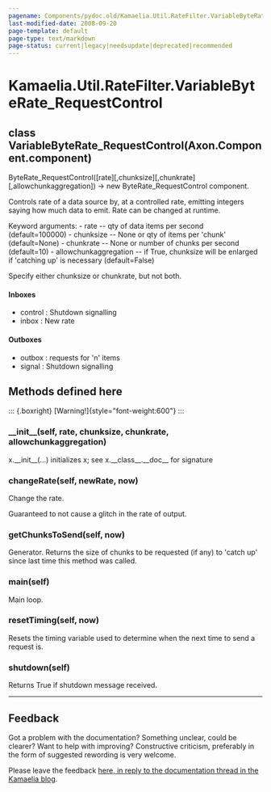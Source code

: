 ```yaml
---
pagename: Components/pydoc.old/Kamaelia.Util.RateFilter.VariableByteRate_RequestControl
last-modified-date: 2008-09-20
page-template: default
page-type: text/markdown
page-status: current|legacy|needsupdate|deprecated|recommended
---
```

Kamaelia.Util.RateFilter.VariableByteRate\_RequestControl
=========================================================

class VariableByteRate\_RequestControl(Axon.Component.component)
----------------------------------------------------------------

ByteRate\_RequestControl(\[rate\]\[,chunksize\]\[,chunkrate\]\[,allowchunkaggregation\])
-\> new ByteRate\_RequestControl component.

Controls rate of a data source by, at a controlled rate, emitting
integers saying how much data to emit. Rate can be changed at runtime.

Keyword arguments: - rate \-- qty of data items per second
(default=100000) - chunksize \-- None or qty of items per \'chunk\'
(default=None) - chunkrate \-- None or number of chunks per second
(default=10) - allowchunkaggregation \-- if True, chunksize will be
enlarged if \'catching up\' is necessary (default=False)

Specify either chunksize or chunkrate, but not both.

#### Inboxes

-   control : Shutdown signalling
-   inbox : New rate

#### Outboxes

-   outbox : requests for \'n\' items
-   signal : Shutdown signalling

Methods defined here
--------------------

::: {.boxright}
[Warning!]{style="font-weight:600"}
:::

### \_\_init\_\_(self, rate, chunksize, chunkrate, allowchunkaggregation)

x.\_\_init\_\_(\...) initializes x; see x.\_\_class\_\_.\_\_doc\_\_ for
signature

### changeRate(self, newRate, now)

Change the rate.

Guaranteed to not cause a glitch in the rate of output.

### getChunksToSend(self, now)

Generator. Returns the size of chunks to be requested (if any) to
\'catch up\' since last time this method was called.

### main(self)

Main loop.

### resetTiming(self, now)

Resets the timing variable used to determine when the next time to send
a request is.

### shutdown(self)

Returns True if shutdown message received.

------------------------------------------------------------------------

Feedback
--------

Got a problem with the documentation? Something unclear, could be
clearer? Want to help with improving? Constructive criticism, preferably
in the form of suggested rewording is very welcome.

Please leave the feedback [here, in reply to the documentation thread in
the Kamaelia
blog](http://kamaelia.sourceforge.net/cgi-bin/blog/blog.cgi?rm=addpostcomment&postid=1131454685).
